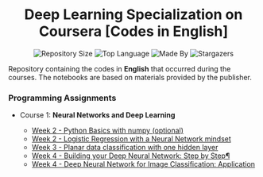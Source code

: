 <h1 align="center">
    Deep Learning Specialization on Coursera [Codes in English] 
</h1> 

<p align="center">
    <img alt="Repository Size" src="https://img.shields.io/github/repo-size/LeoFuchs/Deep-Learning-Coursera">
    <img alt="Top Language" src="https://img.shields.io/github/languages/top/LeoFuchs/Deep-Learning-Coursera">
    <img alt="Made By" src="https://img.shields.io/badge/Made%20By-Leonardo%20Fuchs-orange">
    <img alt="Stargazers" src="https://img.shields.io/github/stars/LeoFuchs/Deep-Learning-Coursera?style=social">
</p>

Repository containing the codes in **English** that occurred during the courses. The notebooks are based on materials provided by the publisher.

### Programming Assignments

- Course 1: **Neural Networks and Deep Learning**

  - [Week 2 - Python Basics with numpy (optional)](https://github.com/LeoFuchs/Deep-Learning-Coursera/blob/master/Neural%20Network%20and%20Deep%20Learning/Python%20Basics%20with%20numpy%20(optional).ipynb)
  - [Week 2 - Logistic Regression with a Neural Network mindset](https://github.com/LeoFuchs/)
  - [Week 3 - Planar data classification with one hidden layer](https://github.com/LeoFuchs/)
  - [Week 4 - Building your Deep Neural Network: Step by Step¶](https://github.com/LeoFuchs/)
  - [Week 4 - Deep Neural Network for Image Classification: Application](https://github.com/LeoFuchs/)